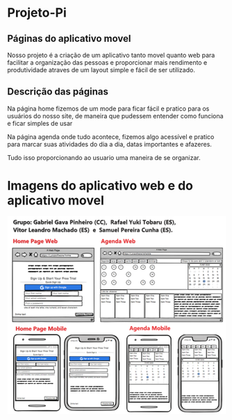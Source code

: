 # Projeto-Pi

## Páginas do aplicativo movel

Nosso projeto é a criação de um aplicativo tanto movel quanto web para facilitar a organização das pessoas
e proporcionar mais rendimento e produtividade atraves de um layout simple e fácil de ser utilizado.
 

## Descrição das páginas

Na página home fizemos de um mode para ficar fácil e pratico para os usuários do nosso site, de maneira que pudessem entender como funciona e ficar simples de usar

Na página agenda onde tudo acontece, fizemos algo acessível e pratico para marcar suas atividades do dia a dia, datas importantes e afazeres.

Tudo isso proporcionando ao usuario uma maneira de se organizar.


# Imagens do aplicativo web e do aplicativo movel
<p aling="center">
 <img width = "1000" src="/Balsamiq.png">
</p>
